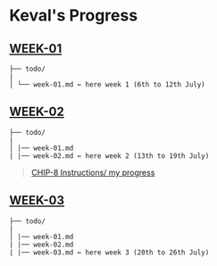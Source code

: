 # Keval's Progress

## [WEEK-01](https://github.com/homebrew-ec-foss/CHIP-Monks/blob/main/mentee-keval/todo/week-1.md)
~~~
├── todo/ 
|
│ └── week-01.md ← here week 1 (6th to 12th July)
~~~

## [WEEK-02](https://github.com/kevalpattani/CHIP-Monks/blob/main/mentee-keval/todo/week-2.md)

~~~
├── todo/ 
|
│ |── week-01.md
| |── week-02.md ← here week 2 (13th to 19th July)
~~~
> [CHIP-8 Instructions/ my progress](https://github.com/homebrew-ec-foss/CHIP-Monks/blob/main/mentee-keval/what%20is%20CHIP-8.pdf)

## [WEEK-03](https://github.com/homebrew-ec-foss/CHIP-Monks/blob/main/mentee-keval/todo/week-3.md)

~~~
├── todo/ 
|
│ |── week-01.md
| |── week-02.md
| |── week-03.md ← here week 3 (20th to 26th July)
~~~
